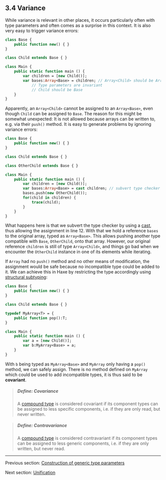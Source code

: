 ## 3.4 Variance

While variance is relevant in other places, it occurs particularly often with type parameters and often comes as a surprise in this context. It is also very easy to trigger variance errors:

```haxe
class Base {
	public function new() { }
}

class Child extends Base { }

class Main {
    public static function main () {
		var children = [new Child()];
		var bases:Array<Base> = children; // Array<Child> should be Array<Base>
			// Type parameters are invariant
			// Child should be Base
    }
}
```

Apparently, an `Array<Child>` cannot be assigned to an `Array<Base>`, even though `Child` can be assigned to `Base`. The reason for this might be somewhat unexpected: It is not allowed because arrays can be written to, e.g. via their `push()` method. It is easy to generate problems by ignoring variance errors:

```haxe
class Base {
	public function new() { }
}

class Child extends Base { }

class OtherChild extends Base { }

class Main {
    public static function main () {
		var children = [new Child()];
		var bases:Array<Base> = cast children; // subvert type checker
		bases.push(new OtherChild());
		for(child in children) {
			trace(child);
		}
    }
}
```

What happens here is that we subvert the type checker by using a [cast](cast.md), thus allowing the assignment in line 12. With that we hold a reference `bases` to the original array, typed as `Array<Base>`. This allows pushing another type compatible with `Base`, `OtherChild`, onto that array. However, our original reference `children` is still of type `Array<Child>`, and things go bad when we encounter the `OtherChild` instance in one of its elements while iterating.

If `Array` had no `push()` method and no other means of modification, the assignment would be safe because no incompatible type could be added to it. We can achieve this in Haxe by restricting the type accordingly using [structural subtyping](structural_subtyping.md):

```haxe
class Base {
	public function new() { }
}

class Child extends Base { }

typedef MyArray<T> = {
	public function pop():T;
}

class Main {
    public static function main () {
		var a = [new Child()];
		var b:MyArray<Base> = a;
    }
}
```

With `b` being typed as `MyArray<Base>` and `MyArray` only having a `pop()` method, we can safely assign. There is no method defined on `MyArray` which could be used to add incompatible types, it is thus said to be **covariant**.

> ##### Define: Covariance
>
> A [compound type](dictionary.md#compound-type) is considered covariant if its component types can be assigned to less specific components, i.e. if they are only read, but never written.


> ##### Define: Contravariance
>
> A [compound type](dictionary.md#compound-type) is considered contravariant if its component types can be assigned to less generic components, i.e. if they are only written, but never read.

---

Previous section: [Construction of generic type parameters](construction_of_generic_type_parameters.md)

Next section: [Unification](unification.md)